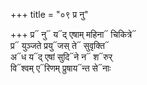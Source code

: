 +++
title = "०९ प्र नु"

+++
प्र᳓ नु᳓ य᳓द् एषाम् महिना᳓ चिकित्रे᳓  
प्र᳓ युञ्जते प्रयु᳓जस् ते᳓ सुवृक्ति᳓  
अ᳓ध य᳓द् एषां सुदि᳓ने न᳓ श᳓रुर्  
वि᳓श्वम् ए᳓रिणम् प्रुषाय᳓न्त से᳓नाः